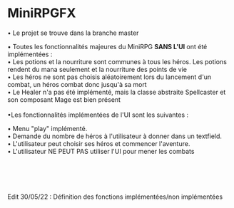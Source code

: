 # MiniRPGFX
• Le projet se trouve dans la branche master

• Toutes les fonctionnalités majeures du MiniRPG **SANS L'UI** ont été implémentées : <br>
  • Les potions et la nourriture sont communes à tous les héros. Les potions rendent du mana seulement et la nourriture des points de vie <br>
  • Les héros ne sont pas choisis aléatoirement lors du lancement d'un combat, un héros combat donc jusqu'à sa mort <br>
  • Le Healer n'a pas été implémenté, mais la classe abstraite Spellcaster et son composant Mage est bien présent <br>
 <br>
•Les fonctionnalités implémentées de l'UI sont les suivantes : <br>

  • Menu "play" implémenté. <br>
  • Demande du nombre de héros à l'utilisateur à donner dans un textfield. <br>
  • L'utilisateur peut choisir ses héros et commencer l'aventure. <br>
  • L'utilisateur NE PEUT PAS utiliser l'UI pour mener les combats <br>
<br>
<br>
<br>
<br>
<br>
Edit 30/05/22 : Définition des fonctions implémentées/non implémentées


